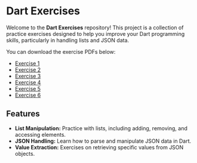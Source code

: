 # Dart Exercises

Welcome to the **Dart Exercises** repository! This project is a collection of practice exercises designed to help you improve your Dart programming skills, particularly in handling lists and JSON data.

You can download the exercise PDFs below:

- [Exercise 1](docs/exercise1.pdf)
- [Exercise 2](docs/exercise2.pdf)
- [Exercise 3](docs/exercise3.pdf)
- [Exercise 4](docs/exercise4.pdf)
- [Exercise 5](docs/exercise5.pdf)
- [Exercise 6](docs/exercise6.pdf)

## Features

- **List Manipulation:** Practice with lists, including adding, removing, and accessing elements.
- **JSON Handling:** Learn how to parse and manipulate JSON data in Dart.
- **Value Extraction:** Exercises on retrieving specific values from JSON objects.


